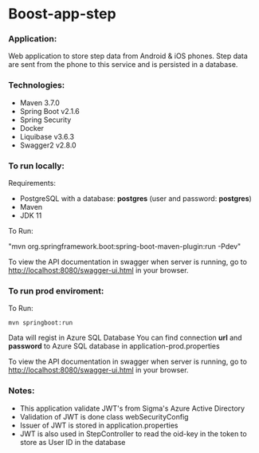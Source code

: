# Boost-app-step
### Application:
Web application to store step data from Android & iOS phones. 
Step data are sent from the phone to this service and is persisted in a database.

### Technologies:
* Maven 3.7.0
* Spring Boot v2.1.6
* Spring Security 
* Docker 
* Liquibase v3.6.3
* Swagger2 v2.8.0 

### To run locally:
Requirements:
* PostgreSQL with a database: **postgres** (user and password: **postgres**)
* Maven
* JDK 11

To Run:<br>

"mvn org.springframework.boot:spring-boot-maven-plugin:run -Pdev"

To view the API documentation in swagger when server is running, 
go to [http://localhost:8080/swagger-ui.html](http://localhost:8080/swagger-ui.html) in your browser.

### To run prod enviroment:

To Run:<br>

`mvn springboot:run`

Data will regist in Azure SQL Database
You can find connection **url** and **password** to Azure SQL database in application-prod.properties

To view the API documentation in swagger when server is running, 
go to [http://localhost:8080/swagger-ui.html](http://localhost:8080/swagger-ui.html) in your browser.

### Notes:
* This application validate JWT's from Sigma's Azure Active Directory
* Validation of JWT is done class webSecurityConfig
* Issuer of JWT is stored in application.properties
* JWT is also used in StepController to read the oid-key in the token to store as User ID in the database